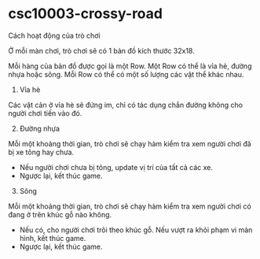 ﻿# csc10003-crossy-road

Cách hoạt động của trò chơi

Ở mỗi màn chơi, trò chơi sẽ có 1 bản đồ kích thước 32x18.

Mỗi hàng của bản đồ được gọi là một Row. Một Row có thể là vỉa hẻ, đường nhựa hoặc sông. Mỗi Row có thể có một số lượng các vật thể khác nhau.

1. Vỉa hè

Các vật cản ở vỉa hè sẽ đứng im, chỉ có tác dụng chắn đường không cho người chơi tiến vào đó.

2. Đường nhựa

Mỗi một khoảng thời gian, trò chơi sẽ chạy hàm kiểm tra xem người chơi đã bị xe tông hay chưa. 

- Nếu người chơi chưa bị tông, update vị trí của tất cả các xe.
- Ngược lại, kết thúc game.

3. Sông

Mỗi một khoảng thời gian, trò chơi sẽ chạy hàm kiểm tra xem người chơi có đang ở trên khúc gỗ nào không.

- Nếu có, cho người chơi trôi theo khúc gỗ. Nếu vượt ra khỏi phạm vi màn hình, kết thúc game.
- Ngược lại, kết thúc game.
